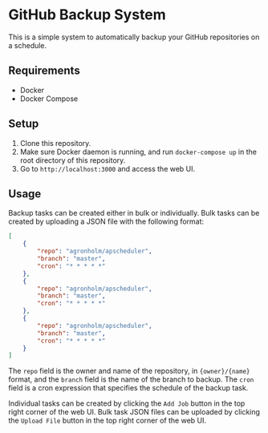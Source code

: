# GitHub Backup System

This is a simple system to automatically backup your GitHub repositories on a schedule.

## Requirements
- Docker
- Docker Compose

## Setup
1. Clone this repository.
2. Make sure Docker daemon is running, and run `docker-compose up` in the root directory of this repository.
3. Go to `http://localhost:3000` and access the web UI.

## Usage
Backup tasks can be created either in bulk or individually. Bulk tasks can be created by uploading a JSON file with the following format:

```json
[
    {
        "repo": "agronholm/apscheduler",
        "branch": "master",
        "cron": "* * * * *"
    },
    {
        "repo": "agronholm/apscheduler",
        "branch": "master",
        "cron": "* * * * *"
    },
    {
        "repo": "agronholm/apscheduler",
        "branch": "master",
        "cron": "* * * * *"
    }
]
```

The `repo` field is the owner and name of the repository, in `{owner}/{name}` format, and the `branch` field is the name of the branch to backup. The `cron` field is a cron expression that specifies the schedule of the backup task.

Individual tasks can be created by clicking the `Add Job` button in the top right corner of the web UI. Bulk task JSON files can be uploaded by clicking the `Upload File` button in the top right corner of the web UI.